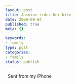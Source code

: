 ```yaml
--- 
layout: post
title: Jasmine rides her bike
date: 2009-09-04
published: true
meta: {}

keywords: 
- family
type: post
categories: 
- family
status: publish
---
```



  Sent from my iPhone<!--    [Posted via email](http://posterous.com)   from [Andrew Eick's posterous](http://posterous.andyeick.com/jasmine-rides-her-bike)      -->

